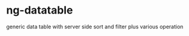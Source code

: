 ng-datatable
============

generic data table with server side sort and filter plus various operation

